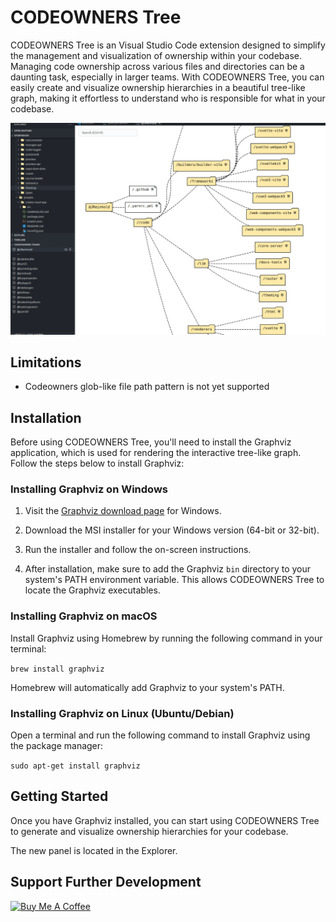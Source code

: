 # CODEOWNERS Tree

CODEOWNERS Tree is an Visual Studio Code extension designed to simplify the management and visualization of ownership within your codebase. Managing code ownership across various files and directories can be a daunting task, especially in larger teams. With CODEOWNERS Tree, you can easily create and visualize ownership hierarchies in a beautiful tree-like graph, making it effortless to understand who is responsible for what in your codebase.

![Current File](/resources/demo.gif "Codeowners Tree")

## Limitations

- Codeowners glob-like file path pattern is not yet supported

## Installation

Before using CODEOWNERS Tree, you'll need to install the Graphviz application, which is used for rendering the interactive tree-like graph. Follow the steps below to install Graphviz:

### Installing Graphviz on Windows

1. Visit the [Graphviz download page](https://graphviz.gitlab.io/download/) for Windows.

2. Download the MSI installer for your Windows version (64-bit or 32-bit).

3. Run the installer and follow the on-screen instructions.

4. After installation, make sure to add the Graphviz `bin` directory to your system's PATH environment variable. This allows CODEOWNERS Tree to locate the Graphviz executables.

### Installing Graphviz on macOS

Install Graphviz using Homebrew by running the following command in your terminal:

`brew install graphviz`

Homebrew will automatically add Graphviz to your system's PATH.

### Installing Graphviz on Linux (Ubuntu/Debian)
Open a terminal and run the following command to install Graphviz using the package manager:

`sudo apt-get install graphviz`

## Getting Started
Once you have Graphviz installed, you can start using CODEOWNERS Tree to generate and visualize ownership hierarchies for your codebase.

The new panel is located in the Explorer.

## Support Further Development

<a href="https://www.buymeacoffee.com/aignatev" target="_blank"><img src="https://cdn.buymeacoffee.com/buttons/v2/default-yellow.png" alt="Buy Me A Coffee" height="60" width="217"></a>
